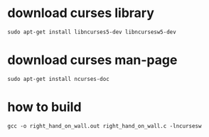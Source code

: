 # download curses library
	sudo apt-get install libncurses5-dev libncursesw5-dev

# download curses man-page
	sudo apt-get install ncurses-doc

# how to build
	gcc -o right_hand_on_wall.out right_hand_on_wall.c -lncursesw

